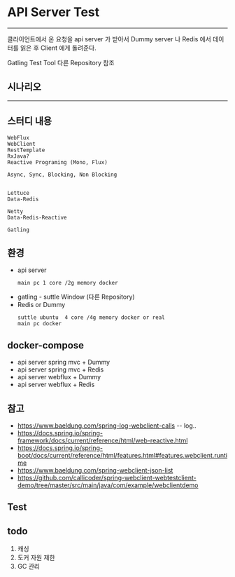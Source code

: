 # API Server Test

---


클라이언트에서 온 요청을 api server 가 받아서 Dummy server 나 Redis 에서 데이터를 읽은 후 Client 에게 돌려준다. 

Gatling Test Tool 다른 Repository 참조

## 시나리오

---


## 스터디 내용
```
WebFlux
WebClient
RestTemplate
RxJava?
Reactive Programing (Mono, Flux)

Async, Sync, Blocking, Non Blocking


Lettuce
Data-Redis

Netty
Data-Redis-Reactive

Gatling
```


## 환경 
- api server
  ```
  main pc 1 core /2g memory docker
  ```
- gatling - suttle Window (다른 Repository)
- Redis or Dummy
  ```
  suttle ubuntu  4 core /4g memory docker or real 
  main pc docker  
  ```
## docker-compose 
- api server spring mvc + Dummy
- api server spring mvc + Redis
- api server webflux + Dummy
- api server webflux + Redis

## 참고 
- https://www.baeldung.com/spring-log-webclient-calls -- log.. 
- https://docs.spring.io/spring-framework/docs/current/reference/html/web-reactive.html
- https://docs.spring.io/spring-boot/docs/current/reference/html/features.html#features.webclient.runtime
- https://www.baeldung.com/spring-webclient-json-list
- https://github.com/callicoder/spring-webclient-webtestclient-demo/tree/master/src/main/java/com/example/webclientdemo

## Test


## todo
1. 캐싱 
2. 도커 자원 제한 
3. GC 관리 

